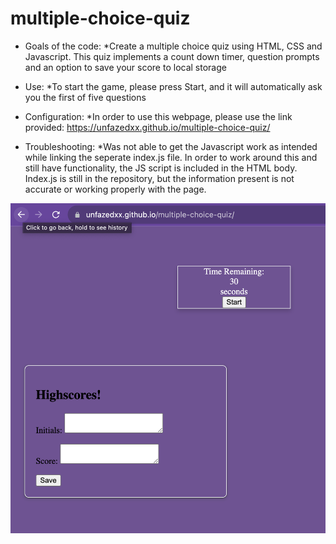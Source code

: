 # multiple-choice-quiz

- Goals of the code: *Create a multiple choice quiz using HTML, CSS and Javascript. This quiz implements a count down timer, question prompts and an option to save your score to local storage

- Use: *To start the game, please press Start, and it will automatically ask you the first of five questions

- Configuration: *In order to use this webpage, please use the link provided: https://unfazedxx.github.io/multiple-choice-quiz/

- Troubleshooting: *Was not able to get the Javascript work as intended while linking the seperate index.js file. In order to work around this and still have functionality, the JS script is included in the HTML body. Index.js is still in the repository, but the information present is not accurate or working properly with the page. 


![Screenshot of webpage](image.png)